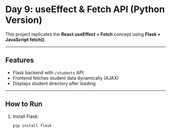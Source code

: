 # Day 9: useEffect & Fetch API (Python Version)

This project replicates the **React useEffect + Fetch** concept using **Flask + JavaScript fetch()**.

---

## Features
- Flask backend with `/students` API
- Frontend fetches student data dynamically (AJAX)
- Displays student directory after loading

---

## How to Run
1. Install Flask:
   ```bash
   pip install flask
